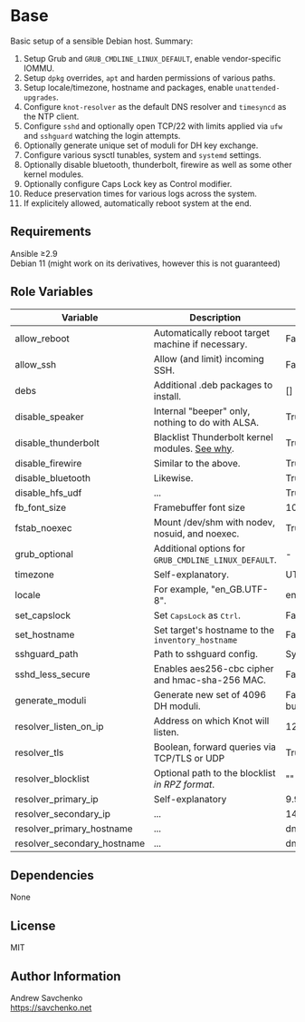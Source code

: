 Base
=========
Basic setup of a sensible Debian host. Summary:  
1. Setup Grub and `GRUB_CMDLINE_LINUX_DEFAULT`, enable vendor-specific IOMMU.
2. Setup `dpkg` overrides, `apt` and harden permissions of various paths.
3. Setup locale/timezone, hostname and packages, enable `unattended-upgrades`.
4. Configure `knot-resolver` as the default DNS resolver and `timesyncd` as the NTP client.
5. Configure `sshd` and optionally open TCP/22 with limits applied via `ufw` and `sshguard` watching the login attempts.
6. Optionally generate unique set of moduli for DH key exchange.
7. Configure various sysctl tunables, system and `systemd` settings.
8. Optionally disable bluetooth, thunderbolt, firewire as well as some other kernel modules.
9. Optionally configure Caps Lock key as Control modifier.
10. Reduce preservation times for various logs across the system.
11. If explicitely allowed, automatically reboot system at the end.

Requirements
------------
Ansible ≥2.9  
Debian 11 (might work on its derivatives, however this is not guaranteed)

Role Variables
--------------

| Variable                    | Description                                                              | Default                  |
|-----------------------------|--------------------------------------------------------------------------|--------------------------|
| allow_reboot                | Automatically reboot target machine if necessary.                        | False                    |
| allow_ssh                   | Allow (and limit) incoming SSH.                                          | False                    |
| debs                        | Additional .deb packages to install.                                     | []                       |
| disable_speaker             | Internal "beeper" only, nothing to do with ALSA.                         | True                     |
| disable_thunderbolt         | Blacklist Thunderbolt kernel modules. [See why](https://thunderspy.io/). | True                     |
| disable_firewire            | Similar to the above.                                                    | True                     |
| disable_bluetooth           | Likewise.                                                                | True                     |
| disable_hfs_udf             | ...                                                                      | True                     |
| fb_font_size                | Framebuffer font size                                                    | 10x18                    |
| fstab_noexec                | Mount /dev/shm with nodev, nosuid, and noexec.                           | True                     |
| grub_optional               | Additional options for `GRUB_CMDLINE_LINUX_DEFAULT`.                     | -                        |
| timezone                    | Self-explanatory.                                                        | UTC                      |
| locale                      | For example, "en_GB.UTF-8".                                              | en_US.UTF8               |
| set_capslock                | Set <kbd>CapsLock</kbd> as <kbd>Ctrl</kbd>.                              | False                    |
| set_hostname                | Set target's hostname to the `inventory_hostname`                        | False                    |
| sshguard_path               | Path to sshguard config.                                                 | System default           |
| sshd_less_secure            | Enables aes256-cbc cipher and hmac-sha-256 MAC.                          | False                    |
| generate_moduli             | Generate new set of 4096 DH moduli.                                      | False (copy bundled set) |
| resolver_listen_on_ip       | Address on which Knot will listen.                                       | 127.0.0.1                |
| resolver_tls                | Boolean, forward queries via TCP/TLS or UDP                              | True (TLS)               |
| resolver_blocklist          | Optional path to the blocklist _in RPZ format_.                          | ""                       |
| resolver_primary_ip         | Self-explanatory                                                         | 9.9.9.9                  |
| resolver_secondary_ip       | ...                                                                      | 149.112.112.112          |
| resolver_primary_hostname   | ...                                                                      | dns.quad9.net            |
| resolver_secondary_hostname | ...                                                                      | dns.quad9.net            |

Dependencies
------------
None

License
-------
MIT

Author Information
------------------
Andrew Savchenko  
https://savchenko.net
